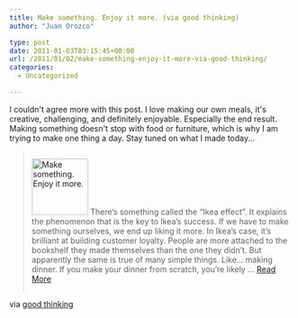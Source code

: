 ```yaml
---
title: Make something. Enjoy it more. (via good thinking)
author: "Juan Orozco" 

type: post
date: 2011-01-03T03:15:45+00:00
url: /2011/01/02/make-something-enjoy-it-more-via-good-thinking/
categories:
  - Uncategorized

---
```

I couldn't agree more with this post. I love making our own meals, it's creative, challenging, and definitely enjoyable. Especially the end result. Making something doesn't stop with food or furniture, which is why I am trying to make one thing a day. Stay tuned on what I made today...

<blockquote cite='http://goodthinkingblog.wordpress.com/?p=347' style='overflow:hidden;'>
  <p>
    <a href='http://goodthinkingblog.wordpress.com/?p=347' title='good thinking'><img src="http://goodthinkingblog.files.wordpress.com/2011/01/makesomethingenjoyitmore.gif?w=100&#038;h=100&#038;resize=100%2C100" width="100" height="100" alt="Make something. Enjoy it more." class="align-left thumbnail alignleft left" style="max-width:100%;" data-recalc-dims="1" /></a> There’s something called the “Ikea effect”. It explains the phenomenon that is the key to Ikea’s success. If we have to make something ourselves, we end up liking it more. In Ikea’s case, it’s brilliant at building customer loyalty. People are more attached to the bookshelf they made themselves than the one they didn’t. But apparently the same is true of many simple things. Like… making dinner. If you make your dinner from scratch, you’re likely &#8230; <a href='http://goodthinkingblog.wordpress.com/?p=347' title='good thinking'>Read More</a>
  </p>
</blockquote>

via [good thinking][1]

 [1]: http://goodthinkingblog.wordpress.com/?p=347 "good thinking"